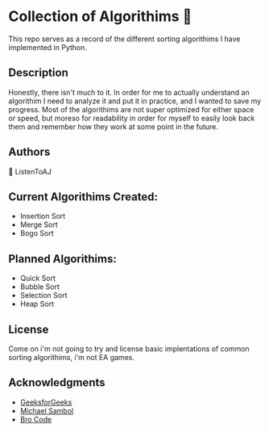 # Collection of Algorithims :green_book:

This repo serves as a record of the different sorting algorithims I have implemented in Python.

## Description

Honestly, there isn't much to it.  In order for me to actually understand an algorithim I need to analyze it and put it in practice, and I wanted to save my progress.  Most of the algorithims are not super optimized for either space or speed, but moreso for readability in order for myself to easily look back them and remember how they work at some point in the future.

## Authors

:key: ListenToAJ

## Current Algorithims Created:

* Insertion Sort
* Merge Sort
* Bogo Sort

## Planned Algorithims:
* Quick Sort
* Bubble Sort
* Selection Sort
* Heap Sort

## License

Come on i'm not going to try and license basic implentations of common sorting algorithims, i'm not EA games.

## Acknowledgments

* [GeeksforGeeks](https://www.geeksforgeeks.org/working-with-pdf-files-in-python/)
* [Michael Sambol](https://www.youtube.com/@MichaelSambol)
* [Bro Code](https://www.youtube.com/@BroCodez)
